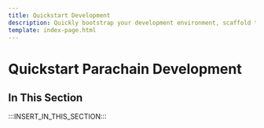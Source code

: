 ```yaml
---
title: Quickstart Development
description: Quickly bootstrap your development environment, scaffold template-based projects, deploy local networks, and simplify your workflow with intuitive tools designed specifically for parachain developers.
template: index-page.html
---
```


# Quickstart Parachain Development

## In This Section

:::INSERT_IN_THIS_SECTION:::